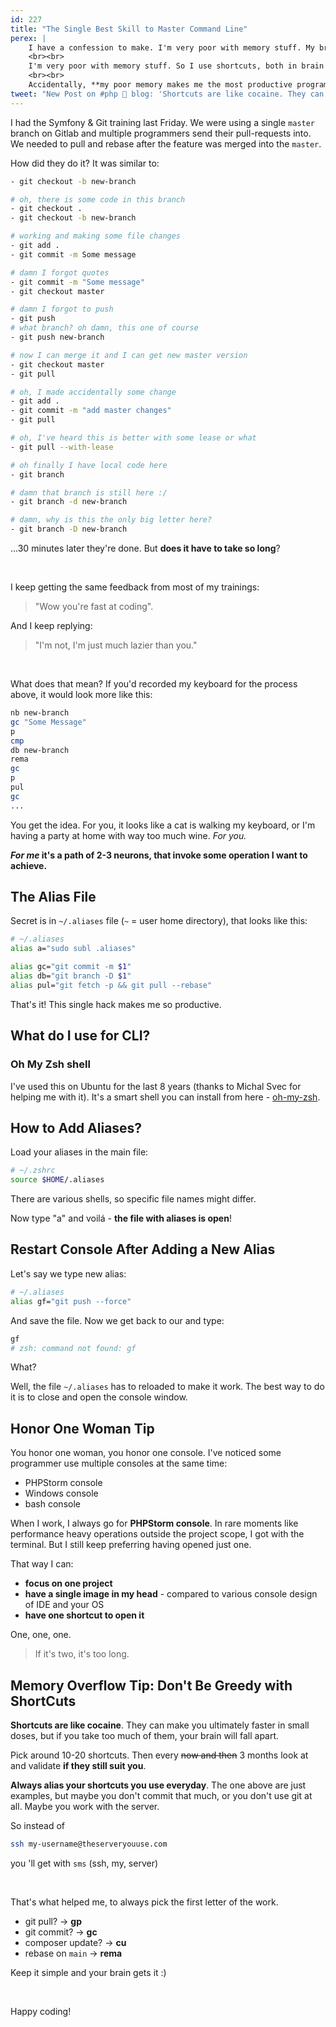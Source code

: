 ```yaml
---
id: 227
title: "The Single Best Skill to Master Command Line"
perex: |
    I have a confession to make. I'm very poor with memory stuff. My brain is using neurons to mostly process data, instead of keeping them.
    <br><br>
    I'm very poor with memory stuff. So I use shortcuts, both in brain and code, that make me look smart. I don't like remember stuff, **I won't enjoy them and use them**.
    <br><br>
    Accidentally, **my poor memory makes me the most productive programmer in the room**. And you can be too. How?
tweet: "New Post on #php 🐘 blog: 'Shortcuts are like cocaine. They can make you ultimately faster in small doses, but if you take too much of them, your brain will fall apart' - The Single Best Skill to Master Command Line"
---
```


I had the Symfony & Git training last Friday. We were using a single `master` branch on Gitlab and multiple programmers send their pull-requests into. We needed to pull and rebase after the feature was merged into the `master`.

How did they do it? It was similar to:

```bash
- git checkout -b new-branch

# oh, there is some code in this branch
- git checkout .
- git checkout -b new-branch

# working and making some file changes
- git add .
- git commit -m Some message

# damn I forgot quotes
- git commit -m "Some message"
- git checkout master

# damn I forgot to push
- git push
# what branch? oh damn, this one of course
- git push new-branch

# now I can merge it and I can get new master version
- git checkout master
- git pull

# oh, I made accidentally some change
- git add .
- git commit -m "add master changes"
- git pull

# oh, I've heard this is better with some lease or what
- git pull --with-lease

# oh finally I have local code here
- git branch

# damn that branch is still here :/
- git branch -d new-branch

# damn, why is this the only big letter here?
- git branch -D new-branch
```

...30 minutes later they're done. But **does it have to take so long**?

<br>

I keep getting the same feedback from most of my trainings:

<blockquote class="blockquote">
"Wow you're fast at coding".
</blockquote>

And I keep replying:

<blockquote class="blockquote">
"I'm not, I'm just much lazier than you."
</blockquote>

<br>

What does that mean? If you'd recorded my keyboard for the process above, it would look more like this:

```bash
nb new-branch
gc "Some Message"
p
cmp
db new-branch
rema
gc
p
pul
gc
...
```

You get the idea. For you, it looks like a cat is walking my keyboard, or I'm having a party at home with way too much wine. *For you.*

***For me* it's a path of 2-3 neurons, that invoke some operation I want to achieve.**

## The Alias File

Secret is in `~/.aliases` file (`~` = user home directory), that looks like this:

```bash
# ~/.aliases
alias a="sudo subl .aliases"

alias gc="git commit -m $1"
alias db="git branch -D $1"
alias pul="git fetch -p && git pull --rebase"
```

That's it! This single hack makes me so productive.

## What do I use for CLI?

### Oh My Zsh shell

I've used this on Ubuntu for the last 8 years (thanks to Michal Svec for helping me with it). It's a smart shell you can install from here - [oh-my-zsh](https://github.com/ohmyzsh/ohmyzsh).

## How to Add Aliases?

Load your aliases in the main file:

```bash
# ~/.zshrc
source $HOME/.aliases
```

There are various shells, so specific file names might differ.

Now type "a" and voilá - **the file with aliases is open**!

## Restart Console After Adding a New Alias

Let's say we type new alias:

```bash
# ~/.aliases
alias gf="git push --force"
```

And save the file. Now we get back to our and type:

```bash
gf
# zsh: command not found: gf
```

What?

Well, the file `~/.aliases` has to reloaded to make it work.
The best way to do it is to close and open the console window.

## Honor One Woman Tip

You honor one woman, you honor one console. I've noticed some programmer use multiple consoles at the same time:

- PHPStorm console
- Windows console
- bash console

When I work, I always go for **PHPStorm console**. In rare moments like performance heavy operations outside the project scope, I got with the terminal. But I still keep preferring having opened just one.

That way I can:

- **focus on one project**
- **have a single image in my head** - compared to various console design of IDE and your OS
- **have one shortcut to open it**

One, one, one.

<blockquote class="blockquote">
If it's two, it's too long.
</blockquote>

## Memory Overflow Tip: Don't Be Greedy with ShortCuts

**Shortcuts are like cocaine**. They can make you ultimately faster in small doses, but if you take too much of them, your brain will fall apart.

Pick around 10-20 shortcuts. Then every ~~now and then~~ 3 months look at and validate **if they still suit you**.

**Always alias your shortcuts you use everyday**. The one above are just examples, but maybe you don't commit that much, or you don't use git at all. Maybe you work with the server.

So instead of

```bash
ssh my-username@theserveryouuse.com
```

you 'll get with `sms` (ssh, my, server)

<br>

That's what helped me, to always pick the first letter of the work.

- git pull? → **gp**
- git commit? → **gc**
- composer update? → **cu**
- rebase on `main` → **rema**

Keep it simple and your brain gets it :)

<br>

Happy coding!
